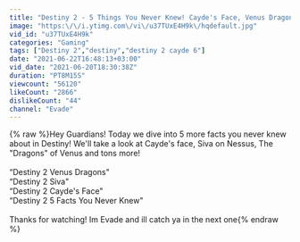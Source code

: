 ```yaml
---
title: "Destiny 2 - 5 Things You Never Knew! Cayde's Face, Venus Dragons, Siva On Nessus, MORE!"
image: "https:\/\/i.ytimg.com\/vi\/u37TUxE4H9k\/hqdefault.jpg"
vid_id: "u37TUxE4H9k"
categories: "Gaming"
tags: ["Destiny 2","destiny","destiny 2 cayde 6"]
date: "2021-06-22T16:48:13+03:00"
vid_date: "2021-06-20T18:30:38Z"
duration: "PT8M15S"
viewcount: "56120"
likeCount: "2866"
dislikeCount: "44"
channel: "Evade"
---
```

{% raw %}Hey Guardians! Today we dive into 5 more facts you never knew about in Destiny! We'll take a look at Cayde's face, Siva on Nessus, The &quot;Dragons&quot; of Venus and tons more!<br /><br />“Destiny 2 Venus Dragons&quot;<br />“Destiny 2 Siva&quot;<br />“Destiny 2 Cayde's Face&quot;<br />“Destiny 2 5 Facts You Never Knew&quot;<br /><br />Thanks for watching! Im Evade and ill catch ya in the next one{% endraw %}
